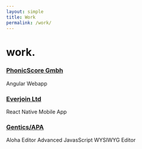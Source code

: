 ```yaml
---
layout: simple
title: Work
permalink: /work/
---
```


<h1>work<b>.</b></h1>

<h3><a href="http://phonicscore.com/">PhonicScore Gmbh</a></h3>
Angular Webapp

<h3><a href="http://everjoin.us/">Everjoin Ltd</a></h3>
<p>React Native Mobile App</p>

<h3><a href="http://www.gentics.com/genticscms/index.de.html">Gentics/APA</a></h3>
Aloha Editor Advanced JavasScript WYSIWYG Editor

<!--

&bull;

I believe that:

<strong>Vision is essential<b>:</b></strong>
The future you can imagine is the future you work towards<b>.</b> This is true
for your products and company, so always
<a href="/talks/dream-big-think-small">dream big, think small</a><b>.</b>

<strong>Beauty is fundamental</strong><b>:</b>
It is not functional if it does not delight and inspire<b>.</b> It is more than
having the unit test past and choosing a modern design aethetic

<strong>Code is strategic</strong><b>:</b>

Empathy is the great differentiator.

-->


<!--
[Practice Bird by phonicscore](./work/practice-bird)
[Challenges by Everjoin](./work/everjoin-challenges)
[CMS by Gentics](./work/cms)
[Aloha Editor by Gentics](./work/aloha-editor)
-->
